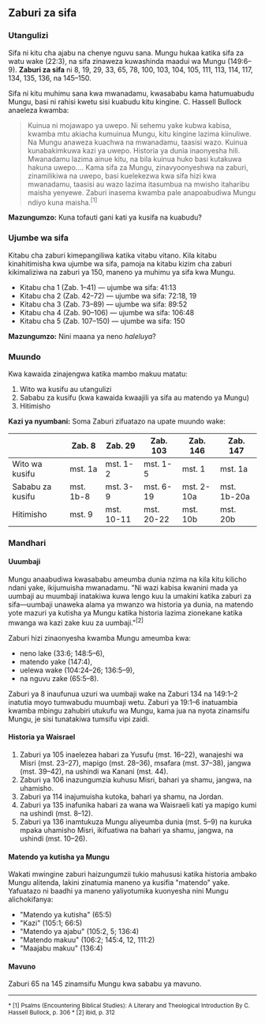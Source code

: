 ## Zaburi za sifa

### Utangulizi

Sifa ni kitu cha ajabu na chenye nguvu sana. Mungu hukaa katika sifa za watu wake (22:3), na sifa zinaweza kuwashinda maadui wa Mungu (149:6–9). **Zaburi za sifa** ni 8, 19, 29, 33, 65, 78, 100, 103, 104, 105, 111, 113, 114, 117, 134, 135, 136, na 145–150.

Sifa ni kitu muhimu sana kwa mwanadamu, kwasababu kama hatumuabudu Mungu, basi ni rahisi kwetu sisi kuabudu kitu kingine. C. Hassell Bullock anaeleza kwamba:

> Kuinua ni mojawapo ya uwepo. Ni sehemu yake kubwa kabisa, kwamba mtu akiacha kumuinua Mungu, kitu kingine lazima kiinuliwe. Na Mungu anaweza kuachwa na mwanadamu, taasisi wazo. Kuinua kunabakimkuwa kazi ya uwepo. Historia ya dunia inaonyesha hili. Mwanadamu lazima ainue kitu, na bila kuinua huko basi kutakuwa hakuna uwepo.... Kama sifa za Mungu, zinavyoonyeshwa na zaburi, zinamilikiwa na uwepo, basi kuelekezwa kwa sifa hizi kwa mwanadamu, taasisi au wazo lazima itasumbua na mwisho itaharibu maisha yenyewe. Zaburi inasema kwamba pale anapoabudiwa Mungu ndiyo kuna maisha.<sup>[1]</sup>

**Mazungumzo:** Kuna tofauti gani kati ya kusifa na kuabudu?

### Ujumbe wa sifa

Kitabu cha zaburi kimepangiliwa katika vitabu vitano. Kila kitabu kinahitimisha kwa ujumbe wa sifa, pamoja na kitabu kizim cha zaburi kikimaliziwa na zaburi ya 150, maneno ya muhimu ya sifa kwa Mungu.

- Kitabu cha 1 (Zab. 1–41) — ujumbe wa sifa: 41:13
- Kitabu cha 2 (Zab. 42–72) — ujumbe wa sifa: 72:18, 19
- Kitabu cha 3 (Zab. 73–89) — ujumbe wa sifa: 89:52
- Kitabu cha 4 (Zab. 90–106) — ujumbe wa sifa: 106:48
- Kitabu cha 5 (Zab. 107–150) — ujumbe wa sifa: 150

**Mazungumzo:** Nini maana ya neno _haleluya_?

### Muundo

Kwa kawaida zinajengwa katika mambo makuu matatu:

1. Wito wa kusifu au utangulizi
2. Sababu za kusifu (kwa kawaida kwaajili ya sifa au matendo ya Mungu)
3. Hitimisho

**Kazi ya nyumbani:** Soma Zaburi zifuatazo na upate muundo wake:

|                  | Zab. 8    | Zab. 29                                 | Zab. 103                                | Zab. 146                                | Zab. 147                                 |
| ---------------- | --------- | --------------------------------------- | --------------------------------------- | --------------------------------------- | ---------------------------------------- |
| Wito wa kusifu   | mst. 1a   | <span class='teacher'>mst. 1-2</span>   | <span class='teacher'>mst. 1-5</span>   | <span class='teacher'>mst. 1</span>     | <span class='teacher'>mst. 1a</span>     |
| Sababu za kusifu | mst. 1b-8 | <span class='teacher'>mst. 3-9</span>   | <span class='teacher'>mst. 6-19</span>  | <span class='teacher'>mst. 2-10a</span> | <span class='teacher'>mst. 1b-20a</span> |
| Hitimisho        | mst. 9    | <span class='teacher'>mst. 10-11</span> | <span class='teacher'>mst. 20-22</span> | <span class='teacher'>mst. 10b </span>  | <span class='teacher'>mst. 20b</span>    |

### Mandhari

#### Uuumbaji

Mungu anaabudiwa kwasababu ameumba dunia nzima na kila kitu kilicho ndani yake, ikijumuisha mwanadamu. "Ni wazi kabisa kwanini mada ya uumbaji au muumbaji inatakiwa kuwa lengo kuu la umakini katika zaburi za sifa—uumbaji unaweka alama ya mwanzo wa historia ya dunia, na matendo yote mazuri ya kutisha ya Mungu katika historia lazima zionekane katika mwanga wa kazi zake kuu za uumbaji."<sup>[2]</sup>

Zaburi hizi zinaonyesha kwamba Mungu ameumba kwa:

- neno lake (33:6; 148:5–6),
- matendo yake (147:4),
- uelewa wake (104:24–26; 136:5–9),
- na nguvu zake (65:5–8).

Zaburi ya 8 inaufunua uzuri wa uumbaji wake na Zaburi 134 na 149:1–2 inatutia moyo tumwabudu muumbaji wetu. Zaburi ya 19:1–6 inatuambia kwamba mbingu zahubiri utukufu wa Mungu, kama jua na nyota zinamsifu Mungu, je sisi tunatakiwa tumsifu vipi zaidi.

#### Historia ya Waisrael

1. Zaburi ya 105 inaelezea habari za Yusufu (mst. 16–22), wanajeshi wa Misri (mst. 23–27), mapigo (mst. 28–36), msafara (mst. 37–38), jangwa (mst. 39–42), na ushindi wa Kanani (mst. 44).
2. Zaburi ya 106 inazungumzia kuhusu Misri, bahari ya shamu, jangwa, na uhamisho.
3. Zaburi ya 114 inajumuisha kutoka, bahari ya shamu, na Jordan.
4. Zaburi ya 135 inafunika habari za wana wa Waisraeli kati ya mapigo kumi na ushindi (mst. 8–12).
5. Zaburi ya 136 inamtukuza Mungu aliyeumba dunia (mst. 5–9) na kuruka mpaka uhamisho Misri, ikifuatiwa na bahari ya shamu, jangwa, na ushindi (mst. 10–26).

#### Matendo ya kutisha ya Mungu

Wakati mwingine zaburi haizungumzii tukio mahususi katika historia ambako Mungu alitenda, lakini zinatumia maneno ya kusifia "matendo" yake. Yafuatazo ni baadhi ya maneno yaliyotumika kuonyesha nini Mungu alichokifanya:

- "Matendo ya kutisha" (65:5)
- "Kazi" (105:1; 66:5)
- "Matendo ya ajabu" (105:2, 5; 136:4)
- "Matendo makuu" (106:2; 145:4, 12, 111:2)
- "Maajabu makuu" (136:4)

#### Mavuno

Zaburi 65 na 145 zinamsifu Mungu kwa sababu ya mavuno.

<hr />

<small>
* [1] Psalms (Encountering Biblical Studies): A Literary and Theological Introduction By C. Hassell Bullock, p. 306
* [2] ibid, p. 312
</small>

<!--"Hans-Joachim Kraus... anatoa upenyo unaosaidia zaburi za sifa. Orodha yake ni zifuatazo: Zaburi 8, 19A, 29, 33, 47, 65, 66A, 68, 93, 96, 97, 98, 99, 100, 104, 105, 106, 111, 113, 114, 117, 134, 135, 136, 145, 146, 147, 148, 149, 150. Zinaingia katika migawanyo miwili:"

1. Nyimbo hizo zinazoweza kutofautishwa kwa maumbo-njia muhimu:
	1. Nyimbo muhimu, zinatokana na Kutoka 15:21: Sababu za kusifu zinatambulishwa na neno "kwasababu" (Waebrania ki). Hizi ni Zaburi 96, 98, 100, na 136.
    2. Nyimbo shirikishi, ambazo zina mifano yake katika Isaya 40–55.
    3. Nyimbo za binafsi, mifano yake ipo katika Zaburi 8 na 104.
2. Nyimbo zile ambazo ni lazima zitofautishwe na mandhari na sio umbo:
    1. Zaburi za sifa za Muumbaji: Zaburi 8, 19A, 33, 104, na 136.
    2. Zaburi za yawe kama mfalme: Zaburi 47, 93, 96, 97, 98, na 99.
    3. Zaburi za mavuno: Zaburi 65 na 145.
    4. Zaburi za kihistoria: Zaburi 105; 106; 114; 135; 136.
    5. Zaburi za kuingia: Zaburi 24, 95, na 100.<sup>[2]</sup>
    Psalms (Encountering Biblical Studies): A Literary and Theological Introduction By C. Hassell Bullock, p. 309-->
